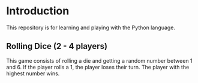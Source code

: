 # Introduction

This repository is for learning and playing with the Python language.

## Rolling Dice (2 - 4 players)
This game consists of rolling a die and getting a random number between 1 and 6.
If the player rolls a 1, the player loses their turn.
The player with the highest number wins.